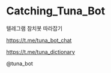 # Catching_Tuna_Bot

텔레그램 참치봇 따라잡기

https://t.me/tuna_bot_chat

https://t.me/tuna_dictionary

@tuna_bot
